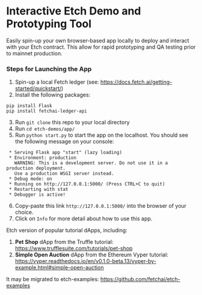 # Interactive Etch Demo and Prototyping Tool

Easily spin-up your own browser-based app locally to deploy and interact with your Etch contract. This allow for rapid prototyping and QA testing prior to mainnet production.

### Steps for Launching the App

1) Spin-up a local Fetch ledger (see: https://docs.fetch.ai/getting-started/quickstart/)
2) Install the following packages:
```
pip install Flask
pip install fetchai-ledger-api
```
3) Run `git clone` this repo to your local directory
4) Run `cd etch-demos/app/`
5) Run `python start.py` to start the app on the localhost. You should see the following message on your console:
```
 * Serving Flask app "start" (lazy loading)
 * Environment: production
   WARNING: This is a development server. Do not use it in a production deployment.
   Use a production WSGI server instead.
 * Debug mode: on
 * Running on http://127.0.0.1:5000/ (Press CTRL+C to quit)
 * Restarting with stat
 * Debugger is active!
```
6) Copy-paste this link `http://127.0.0.1:5000/` into the browser of your choice.
7) Click on `Info` for more detail about how to use this app.

Etch version of popular tutorial dApps, including:

1) **Pet Shop** dApp from the Truffle tutorial: https://www.trufflesuite.com/tutorials/pet-shop
2) **Simple Open Auction** dApp from the Ethereum Vyper tutorial:
https://vyper.readthedocs.io/en/v0.1.0-beta.13/vyper-by-example.html#simple-open-auction

It may be migrated to etch-examples: https://github.com/fetchai/etch-examples



